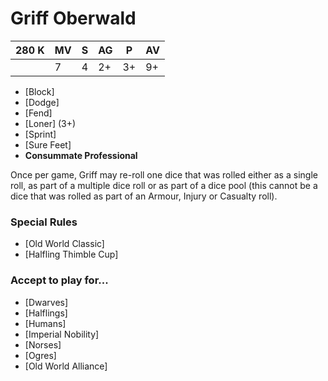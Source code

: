 # Griff Oberwald
| 280 K  | MV | S | AG | P | AV |
| --- | --- | --- | --- | --- | --- |
| | 7 | 4 | 2+ | 3+ | 9+ |

* [Block]
* [Dodge]
* [Fend]
* [Loner] (3+)
* [Sprint]
* [Sure Feet]
* **Consummate Professional**

Once per game, Griff may re-roll one dice that was rolled either as a single roll, as part of a multiple dice roll or as part of a dice pool (this cannot be a dice that was rolled as part of an Armour, Injury or Casualty roll).

### Special Rules
* [Old World Classic]
* [Halfling Thimble Cup]

### Accept to play for...
* [Dwarves]
* [Halflings]
* [Humans]
* [Imperial Nobility]
* [Norses]
* [Ogres]
* [Old World Alliance]
